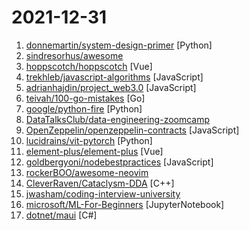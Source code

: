 # 2021-12-31

1. [donnemartin/system-design-primer](https://github.com/donnemartin/system-design-primer "Learn how to design large-scale systems. Prep for the system design interview. Includes Anki flashcards.") [Python]
2. [sindresorhus/awesome](https://github.com/sindresorhus/awesome "😎 Awesome lists about all kinds of interesting topics") 
3. [hoppscotch/hoppscotch](https://github.com/hoppscotch/hoppscotch "🛸 Open source API development ecosystem https://hoppscotch.io") [Vue]
4. [trekhleb/javascript-algorithms](https://github.com/trekhleb/javascript-algorithms "📝 Algorithms and data structures implemented in JavaScript with explanations and links to further readings") [JavaScript]
5. [adrianhajdin/project_web3.0](https://github.com/adrianhajdin/project_web3.0 "Web 3.0 React Solidity Blockchain Application") [JavaScript]
6. [teivah/100-go-mistakes](https://github.com/teivah/100-go-mistakes "Source code of the 100 Go Mistakes book") [Go]
7. [google/python-fire](https://github.com/google/python-fire "Python Fire is a library for automatically generating command line interfaces (CLIs) from absolutely any Python object.") [Python]
8. [DataTalksClub/data-engineering-zoomcamp](https://github.com/DataTalksClub/data-engineering-zoomcamp "Code for Data Engineer Zoomcamp course") 
9. [OpenZeppelin/openzeppelin-contracts](https://github.com/OpenZeppelin/openzeppelin-contracts "OpenZeppelin Contracts is a library for secure smart contract development.") [JavaScript]
10. [lucidrains/vit-pytorch](https://github.com/lucidrains/vit-pytorch "Implementation of Vision Transformer, a simple way to achieve SOTA in vision classification with only a single transformer encoder, in Pytorch") [Python]
11. [element-plus/element-plus](https://github.com/element-plus/element-plus "🎉 A Vue.js 3 UI Library made by Element team") [Vue]
12. [goldbergyoni/nodebestpractices](https://github.com/goldbergyoni/nodebestpractices "✅ The Node.js best practices list (December 2021)") [JavaScript]
13. [rockerBOO/awesome-neovim](https://github.com/rockerBOO/awesome-neovim "Collections of awesome neovim plugins.") 
14. [CleverRaven/Cataclysm-DDA](https://github.com/CleverRaven/Cataclysm-DDA "Cataclysm - Dark Days Ahead. A turn-based survival game set in a post-apocalyptic world.") [C++]
15. [jwasham/coding-interview-university](https://github.com/jwasham/coding-interview-university "A complete computer science study plan to become a software engineer.") 
16. [microsoft/ML-For-Beginners](https://github.com/microsoft/ML-For-Beginners "12 weeks, 26 lessons, 52 quizzes, classic Machine Learning for all") [JupyterNotebook]
17. [dotnet/maui](https://github.com/dotnet/maui ".NET MAUI is the .NET Multi-platform App UI, a framework for building native device applications spanning mobile, tablet, and desktop.") [C#]
